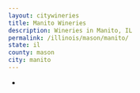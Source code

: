 ```yaml
---
layout: citywineries
title: Manito Wineries
description: Wineries in Manito, IL
permalink: /illinois/mason/manito/
state: il
county: mason
city: manito
---
```

-
